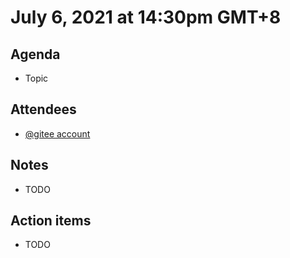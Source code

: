 # July 6, 2021 at 14:30pm GMT+8

## Agenda
- Topic

## Attendees
- [@gitee account](https://gitee.com/xxx) 

## Notes
- TODO

## Action items
- TODO
